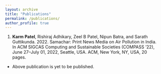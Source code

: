 ```yaml
---
layout: archive
title: "Publications"
permalink: /publications/
author_profile: true
---
```


<!-- ##  Publications -->

1. **Karm Patel**, Rishiraj Adhikary, Zeel B Patel, Nipun Batra, and Sarath Guttikunda. 2022. Samachar: Print News Media on Air Pollution
in India. In ACM SIGCAS Computing and Sustainable Societies (COMPASS ’22), June 27–July 01, 2022, Seattle, USA. ACM, New York, NY,
USA, 20 pages.
- Above publication is yet to be published.

